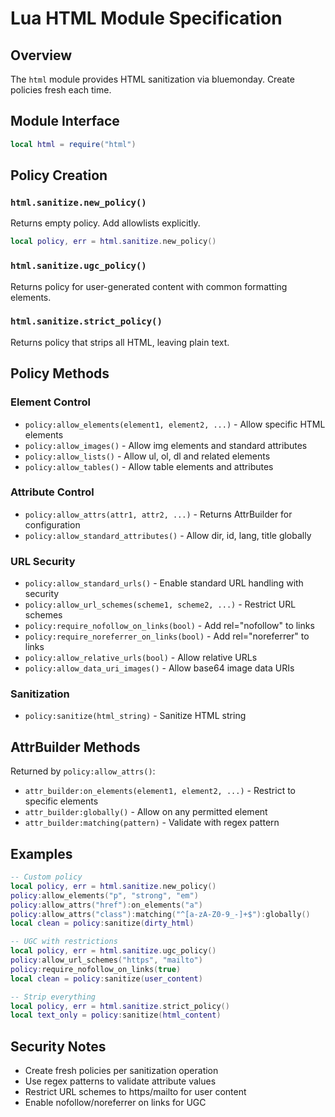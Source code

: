 # Lua HTML Module Specification

## Overview

The `html` module provides HTML sanitization via bluemonday. Create policies fresh each time.

## Module Interface

```lua
local html = require("html")
```

## Policy Creation

### `html.sanitize.new_policy()`
Returns empty policy. Add allowlists explicitly.

```lua
local policy, err = html.sanitize.new_policy()
```

### `html.sanitize.ugc_policy()`
Returns policy for user-generated content with common formatting elements.

### `html.sanitize.strict_policy()`
Returns policy that strips all HTML, leaving plain text.

## Policy Methods

### Element Control
- `policy:allow_elements(element1, element2, ...)` - Allow specific HTML elements
- `policy:allow_images()` - Allow img elements and standard attributes
- `policy:allow_lists()` - Allow ul, ol, dl and related elements
- `policy:allow_tables()` - Allow table elements and attributes

### Attribute Control
- `policy:allow_attrs(attr1, attr2, ...)` - Returns AttrBuilder for configuration
- `policy:allow_standard_attributes()` - Allow dir, id, lang, title globally

### URL Security
- `policy:allow_standard_urls()` - Enable standard URL handling with security
- `policy:allow_url_schemes(scheme1, scheme2, ...)` - Restrict URL schemes
- `policy:require_nofollow_on_links(bool)` - Add rel="nofollow" to links
- `policy:require_noreferrer_on_links(bool)` - Add rel="noreferrer" to links
- `policy:allow_relative_urls(bool)` - Allow relative URLs
- `policy:allow_data_uri_images()` - Allow base64 image data URIs

### Sanitization
- `policy:sanitize(html_string)` - Sanitize HTML string

## AttrBuilder Methods

Returned by `policy:allow_attrs()`:

- `attr_builder:on_elements(element1, element2, ...)` - Restrict to specific elements
- `attr_builder:globally()` - Allow on any permitted element
- `attr_builder:matching(pattern)` - Validate with regex pattern

## Examples

```lua
-- Custom policy
local policy, err = html.sanitize.new_policy()
policy:allow_elements("p", "strong", "em")
policy:allow_attrs("href"):on_elements("a")
policy:allow_attrs("class"):matching("^[a-zA-Z0-9_-]+$"):globally()
local clean = policy:sanitize(dirty_html)

-- UGC with restrictions
local policy, err = html.sanitize.ugc_policy()
policy:allow_url_schemes("https", "mailto")
policy:require_nofollow_on_links(true)
local clean = policy:sanitize(user_content)

-- Strip everything
local policy, err = html.sanitize.strict_policy()  
local text_only = policy:sanitize(html_content)
```

## Security Notes

- Create fresh policies per sanitization operation
- Use regex patterns to validate attribute values
- Restrict URL schemes to https/mailto for user content
- Enable nofollow/noreferrer on links for UGC